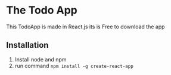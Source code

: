 # The Todo App
This TodoApp is made in React.js
its is Free to download the app
## Installation
1. Install node and npm
2. run command ``` npm install -g create-react-app ```

